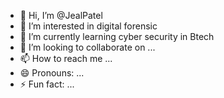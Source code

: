 - 👋 Hi, I’m @JealPatel
- 👀 I’m interested in digital forensic
- 🌱 I’m currently learning cyber security in Btech
- 💞️ I’m looking to collaborate on ...
- 📫 How to reach me ...
- 😄 Pronouns: ...
- ⚡ Fun fact: ...

<!---
JealPatel/JealPatel is a ✨ special ✨ repository because its `README.md` (this file) appears on your GitHub profile.
You can click the Preview link to take a look at your changes.
--->
